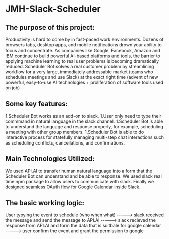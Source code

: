 # JMH-Slack-Scheduler 



## The purpose of this project:

Productivity is hard to come by in fast-paced work environments.
Dozens of browsers tabs, desktop apps, and mobile notifications drown your ability to focus and concentrate. 
As companies like Google, Facebook, Amazon and IBM continue to build powerful AI-based platforms and tools, the barrier to applying machine learning to real user problems is becoming dramatically reduced. 
Scheduler Bot solves a real customer problem by streamlining workflow for a very large, immediately addressable market (teams who schedules meetings and use Slack) at the exact right time (advent of new powerful, easy-to-use AI technologies + proliferation of software tools used on job)


## Some key features:

1.Scheduler Bot works as an add-on to slack. 
1.User only need to type their commmand in natural language in the slack channel.
1.Scheduler Bot is able to understand the language and response properly, for example, scheduling a meeting with other group members.
1.Scheduler Bot is able to do interactive process for statefully managing multi-step chat interactions such as scheduling conflicts,   cancellations, and confirmations.

## Main Technologies Utilized:

We used API.AI to transfer human natural language into a form that the Scheduler Bot can understand and be able to response.
We used slack real time npm package to allow users to communicate with slack.
Finally we designed seamless OAuth flow for Google Calendar inside Slack.

## The basic working logic: 

 User typying the event to schedule (who when what) 
 -----> slack received the message and send the message to API.AI 
 -----> slack recieved the response from API.AI and form the data that is suitbale for google calendar 
 -----> user confirm the event and grant the permission to google 
 

